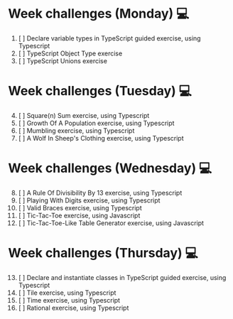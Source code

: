 # Week challenges (Monday) 💻
1. [ ] Declare variable types in TypeScript guided exercise, using Typescript
2. [ ] TypeScript Object Type exercise
3. [ ] TypeScript Unions exercise
# Week challenges (Tuesday) 💻
4. [ ] Square(n) Sum exercise, using Typescript
5. [ ] Growth Of A Population exercise, using Typescript
6. [ ] Mumbling exercise, using Typescript
7. [ ] A Wolf In Sheep's Clothing exercise, using Typescript
# Week challenges (Wednesday) 💻
8. [ ] A Rule Of Divisibility By 13 exercise, using Typescript
9. [ ] Playing With Digits exercise, using Typescript
10. [ ] Valid Braces exercise, using Typescript
11. [ ] Tic-Tac-Toe exercise, using Javascript
12. [ ] Tic-Tac-Toe-Like Table Generator exercise, using Javascript
# Week challenges (Thursday) 💻
13. [ ] Declare and instantiate classes in TypeScript guided exercise, using Typescript
14. [ ] Tile exercise, using Typescript
15. [ ] Time exercise, using Typescript
16. [ ] Rational exercise, using Typescript
